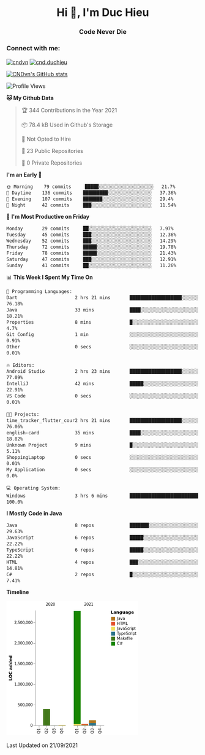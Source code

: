 <h1 align="center">Hi 👋, I'm Duc Hieu</h1>
<h3 align="center">Code Never Die</h3>

<h3 align="left">Connect with me:</h3>
<p align="left">
<a href="https://linkedin.com/in/cndvn" target="blank"><img align="center" src="https://img.shields.io/badge/LinkedIn-0077B5?style=for-the-badge&logo=linkedin&logoColor=white" alt="cndvn"/></a>
<a href="https://fb.com/cnd.duchieu" target="blank"><img align="center" src="https://img.shields.io/badge/Facebook-1877F2?style=for-the-badge&logo=facebook&logoColor=white" alt="cnd.duchieu"/></a>
</p>

[![CNDvn's GitHub stats](https://github-readme-stats.vercel.app/api?username=cndvn)](https://github.com/anuraghazra/github-readme-stats)

<!--START_SECTION:waka-->
![Profile Views](http://img.shields.io/badge/Profile%20Views-0-blue)

**🐱 My Github Data** 

> 🏆 344 Contributions in the Year 2021
 > 
> 📦 78.4 kB Used in Github's Storage 
 > 
> 🚫 Not Opted to Hire
 > 
> 📜 23 Public Repositories 
 > 
> 🔑 0 Private Repositories  
 > 
**I'm an Early 🐤** 

```text
🌞 Morning    79 commits     █████░░░░░░░░░░░░░░░░░░░░   21.7% 
🌆 Daytime    136 commits    █████████░░░░░░░░░░░░░░░░   37.36% 
🌃 Evening    107 commits    ███████░░░░░░░░░░░░░░░░░░   29.4% 
🌙 Night      42 commits     ███░░░░░░░░░░░░░░░░░░░░░░   11.54%

```
📅 **I'm Most Productive on Friday** 

```text
Monday       29 commits     ██░░░░░░░░░░░░░░░░░░░░░░░   7.97% 
Tuesday      45 commits     ███░░░░░░░░░░░░░░░░░░░░░░   12.36% 
Wednesday    52 commits     ███░░░░░░░░░░░░░░░░░░░░░░   14.29% 
Thursday     72 commits     █████░░░░░░░░░░░░░░░░░░░░   19.78% 
Friday       78 commits     █████░░░░░░░░░░░░░░░░░░░░   21.43% 
Saturday     47 commits     ███░░░░░░░░░░░░░░░░░░░░░░   12.91% 
Sunday       41 commits     ██░░░░░░░░░░░░░░░░░░░░░░░   11.26%

```


📊 **This Week I Spent My Time On** 

```text
💬 Programming Languages: 
Dart                     2 hrs 21 mins       ███████████████████░░░░░░   76.18% 
Java                     33 mins             ████░░░░░░░░░░░░░░░░░░░░░   18.21% 
Properties               8 mins              █░░░░░░░░░░░░░░░░░░░░░░░░   4.7% 
Git Config               1 min               ░░░░░░░░░░░░░░░░░░░░░░░░░   0.91% 
Other                    0 secs              ░░░░░░░░░░░░░░░░░░░░░░░░░   0.01%

🔥 Editors: 
Android Studio           2 hrs 23 mins       ███████████████████░░░░░░   77.09% 
IntelliJ                 42 mins             █████░░░░░░░░░░░░░░░░░░░░   22.91% 
VS Code                  0 secs              ░░░░░░░░░░░░░░░░░░░░░░░░░   0.01%

🐱‍💻 Projects: 
time_tracker_flutter_cour2 hrs 21 mins       ███████████████████░░░░░░   76.06% 
english-card             35 mins             ████░░░░░░░░░░░░░░░░░░░░░   18.82% 
Unknown Project          9 mins              █░░░░░░░░░░░░░░░░░░░░░░░░   5.11% 
ShoppingLaptop           0 secs              ░░░░░░░░░░░░░░░░░░░░░░░░░   0.01% 
My Application           0 secs              ░░░░░░░░░░░░░░░░░░░░░░░░░   0.0%

💻 Operating System: 
Windows                  3 hrs 6 mins        █████████████████████████   100.0%

```

**I Mostly Code in Java** 

```text
Java                     8 repos             ███████░░░░░░░░░░░░░░░░░░   29.63% 
JavaScript               6 repos             █████░░░░░░░░░░░░░░░░░░░░   22.22% 
TypeScript               6 repos             █████░░░░░░░░░░░░░░░░░░░░   22.22% 
HTML                     4 repos             ███░░░░░░░░░░░░░░░░░░░░░░   14.81% 
C#                       2 repos             █░░░░░░░░░░░░░░░░░░░░░░░░   7.41%

```


**Timeline**

![Chart not found](https://raw.githubusercontent.com/CNDvn/CNDvn/main/charts/bar_graph.png) 


 Last Updated on 21/09/2021
<!--END_SECTION:waka-->
